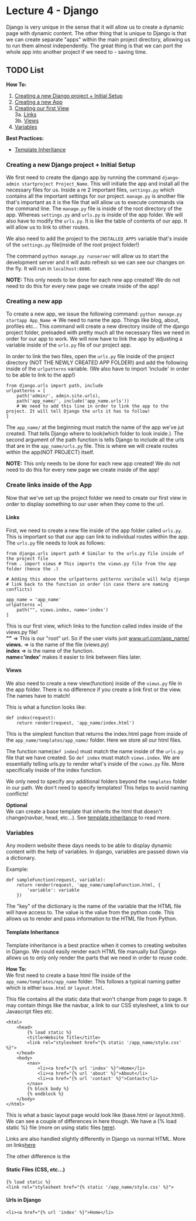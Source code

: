 # Lecture 4 - Django

Django is very unique in the sense that it will allow us to create a dynamic page with dynamic content. 
The other thing that is unique to Django is that we can create separate "apps" within the main project directory, allowing us to run them almost independently. The great thing is that we can port the whole app into another project if we need to - saving time. 

## TODO List

**How To:**
1. [Creating a new Django project + Initial Setup](#Create_App)
2. [Creating a new App](#new_app)
3. [Creating our first View](#create_links)  
3a. [Links](#links)  
3b. [Views](#views)
4. [Variables](#variables)

**Best Practices:**
- [Template Inheritance](#template_inheritance)

### <a name="Create_App">Creating a new Django project + Initial Setup</a> 
We first need to create the django app by running the command `django-admin startproject Project_Name`. 
This will initiate the app and install all the necessary files for us. 
Inside a re 2 important files, `settings.py` which contains all the important settings for our project.
`manage.py` is another file that's important as it is the file that will allow us to execute commands via the command line. 
The `manage.py` file is inside of the root directory of the app. Whereas `settings.py` and `urls.py` is inside of the app folder. 
We will also have to modify the `urls.py`. It is like the table of contents of our app. It will allow us to link to other routes.

We also need to add the project to the `INSTALLED_APPS` variable that's inside of the `settings.py` file(inside of the root project folder!)

The command `python manage.py runserver` will allow us to start the development server and it will auto refresh so we can see our changes on the fly. It will run in `localhost:8000`. 

**NOTE:**
This only needs to be done for each new app created! We do not need to do this for every new page we create inside of the app!


### <a name="new_app">Creating a new app</a>
To create a new app, we issue the following command:
`python manage.py startapp App_Name` => We need to name the app. Things like blog, about, profiles etc...
This command will create a new directory inside of the django project folder, preloaded with pretty much all the necessary files we need in order for our app to work. We will now have to link the app by adjusting a variable inside of the `urls.py` file of our project app. 

In order to link the two files, open the `urls.py` file inside of the project directory (NOT THE NEWLY CREATED APP FOLDER!) and add the following inside of the `urlpatterns` variable. 
(We also have to import 'include' in order to be able to link to the app!)
```
from django.urls import path, include
urlpatterns = [
    path('admin/', admin.site.urls),
    path('app_name/', include('app_name.urls'))
    # We need to add this line in order to link the app to the project. It will tell Django the urls it has to follow!
]
```
The `app_name/` at the beginning must match the name of the app we've jut created. That tells Django where to look(which folder to look inside.). The second argument of the path function is tells Django to include all the urls that are in the `app_name/urls.py` file. This is where we will create routes within the app(NOT PROJECT) itself.  

**NOTE:**
This only needs to be done for each new app created! We do not need to do this for every new page we create inside of the app!

### <a name="create_links">Create links inside of the App</a>

Now that we've set up the project folder we need to create our first view in order to display something to our user when they come to the url. 

#### <a name="links">Links</a>
First, we need to create a new file inside of the app folder called `urls.py`. This is important so that our app can link to individual routes within the app. 
The `urls.py` file needs to look as follows:

```
from django.urls import path # Similar to the urls.py file inside of the project file
from . import views # This imports the views.py file from the app folder (hence the .)

# Adding this above the urlpatterns patterns varibale will help django 
# link back to the function in order (in case there are naming conflicts)

app_name = 'app_name'
urlpatterns =[
    path("", views.index, name='index') 
] 

```
This is our first view, which links to the function called index inside of the views.py file!  
**""** => This is our "root" url. So if the user visits just www.url.com/app_name/  
**views.** => is the name of the file (views.py)  
**index** => is the name of the function.   
**name='index'** makes it easier to link between files later.   

#### <a name="views">Views</a>
We also need to create a new view(function) inside of the `views.py` file in the app folder. There is no difference if you create a link first or the view. The names have to match! 

This is what a function looks like:
```
def index(request):
    return render(request, 'app_name/index.html')
```
This is the simplest function that returns the index.html page from inside of the `app_name/templates/app_name/` folder. Here we store all our html files. 

The function name(`def index`) must match the name inside of the `urls.py` file that we have created.
So `def index` must match `views.index`. We are essentially telling urls.py to render what's inside of the `views.py` file. 
More specifically inside of the index function. 

We only need to specify any additional folders beyond the `templates` folder in our path. We don't need to specify templates! This helps to avoid naming conflicts!

**Optional**  
We can create a base template that inherits the html that doesn't change(navbar, head, etc...). 
See [template inheritance](#template_inheritance) to read more.

### <a name="variables">Variables</a>

Any modern website these days needs to be able to display dynamic content with the help of variables.
In django, variables are passed down via a dictionary. 

Example:
```
def sampleFunction(request, variable):
    return render(request, 'app_name/sampleFunction.html, {
        'variable': variable
    })
```

The "key" of the dictionary is the name of the variable that the HTML file will have access to.
The value is the value from the python code. 
This allows us to render and pass information to the HTML file from Python. 


#### <a name="template_inheritance">Template Inheritance</a>
Template inheritance is a best practice when it comes to creating websites in Django. 
We could easily render each HTML file manually but Django allows us to only only render the parts that we need in order to reuse code.

**How To:**  
We first need to create a base html file inside of the `app_name/templates/app_name` folder. 
This follows a typical naming patter which is either `base.html` or `layout.html`.

This file contains all the static data that won't change from page to page. 
It may contain things like the navbar, a link to our CSS stylesheet, a link to our Javascript files etc.

```
<html>
    <head>
        {% load static %}
        <title>Website Title</title>
        <link rel="stylesheet href="{% static '/app_name/style.css' %}">
    </head>
    <body>
        <nav>
            <li><a href="{% url 'index' %}">Home</li>
            <li><a href="{% url 'about' %}">About</li>
            <li><a href="{% url 'contact' %}">Contact</li>
        </nav>
        {% block body %}
        {% endblock %}
    </body>
</html>
```
This is what a basic layout page would look like (base.html or layout.html).
We can see a couple of differences in here though. We have a {% load static %} file (more on using static files [here](#static_files)).

Links are also handled slightly differently in Django vs normal HTML. More on links[here](#url_links)

The other difference is the 

#### <a name="static_files">Static Files (CSS, etc...)</a>
```
{% load static %}
<link rel="stylesheet href="{% static '/app_name/style.css' %}">
```
#### <a name="url_links">Urls in Django</a>
```
<li><a href="{% url 'index' %}">Home</li>
```

